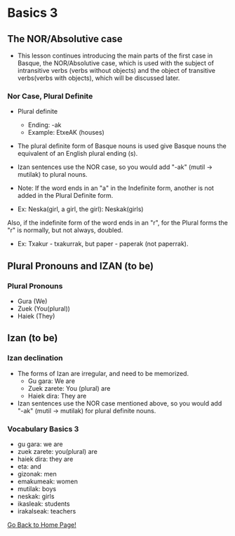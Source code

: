 # ​Basics 3

## The NOR/Absolutive case
*   This lesson continues introducing the main parts of the first case in Basque, the NOR/Absolutive case, which is used with the subject of intransitive verbs (verbs without objects) and the object of transitive verbs(verbs with objects), which will be discussed later.

### Nor Case, Plural Definite
*   Plural definite
    *   Ending: -ak
    *   Example: EtxeAK (houses)

*   The plural definite form of Basque nouns is used give Basque nouns the equivalent of an English plural ending (s).
*   Izan sentences use the NOR case, so you would add "-ak" (mutil → mutilak) to plural nouns.
*   Note: If the word ends in an "a" in the Indefinite form, another is not added in the Plural Definite form.
*   Ex: Neska(girl, a girl, the girl): Neskak(girls)

Also, if the indefinite form of the word ends in an "r", for the Plural forms the "r" is normally, but not always, doubled.
+ Ex: Txakur - txakurrak, but paper - paperak (not paperrak).

## Plural Pronouns and IZAN (to be)

### Plural Pronouns
*   Gura (We)
*   Zuek (You(plural))
*   Haiek (They)

## Izan (to be)

### Izan declination
*   The forms of Izan are irregular, and need to be memorized.
    * Gu gara: We are
    * Zuek zarete: You (plural) are
    * Haiek dira: They are
*   Izan sentences use the NOR case mentioned above, so you would add "-ak" (mutil → mutilak) for plural definite nouns.

### Vocabulary Basics 3
*   gu gara: we are
*   zuek zarete: you(plural) are
*   haiek dira: they are
*   eta: and
*   gizonak: men
*   emakumeak: women
*   mutilak: boys
*   neskak: girls
*   ikasleak: students
*   irakalseak: teachers

[ Go Back to Home Page!](..)
